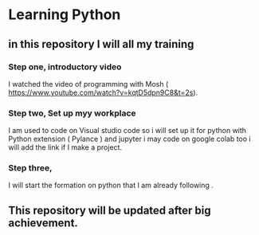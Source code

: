 # Learning Python

## in this repository I will all my training

### Step one, introductory video

I watched the video of programming with Mosh ( https://www.youtube.com/watch?v=kqtD5dpn9C8&t=2s).

### Step two, Set up myy workplace

I am used to code on Visual studio code so i will set up it for python with Python extension ( Pylance ) and jupyter i may code on google colab too i will add the link if I make a project.

###  Step three, 

I will start the formation on python that I am already following . 

## This repository will be updated after big achievement.
